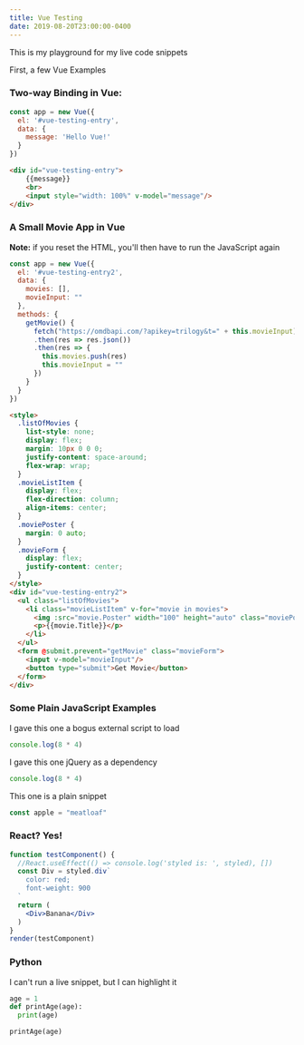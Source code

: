 ```yaml
---
title: Vue Testing
date: 2019-08-20T23:00:00-0400
---
```


This is my playground for my live code snippets

First, a few Vue Examples

### Two-way Binding in Vue:

```js js-live scripts=Vue!https://cdnjs.cloudflare.com/ajax/libs/vue/2.6.10/vue.min.js autorun no-edit
const app = new Vue({
  el: '#vue-testing-entry',
  data: {
    message: 'Hello Vue!'
  }
})
```
```html html-live no-edit
<div id="vue-testing-entry">
    {{message}}
    <br>
    <input style="width: 100%" v-model="message"/>
</div>
```
### A Small Movie App in Vue
**Note:** if you reset the HTML, you'll then have to run the JavaScript again

```js js-live scripts=Vue autorun
const app = new Vue({
  el: '#vue-testing-entry2',
  data: {
    movies: [],
    movieInput: ""
  },
  methods: {
    getMovie() {
      fetch("https://omdbapi.com/?apikey=trilogy&t=" + this.movieInput)
      .then(res => res.json())
      .then(res => {
        this.movies.push(res)
        this.movieInput = ""
      })
    }
  }
})
```
```html html-live
<style>
  .listOfMovies {
    list-style: none;
    display: flex;
    margin: 10px 0 0 0;
    justify-content: space-around;
    flex-wrap: wrap;
  }
  .movieListItem {
    display: flex;
    flex-direction: column;
    align-items: center;
  }
  .moviePoster {
    margin: 0 auto;
  }
  .movieForm {
    display: flex;
    justify-content: center;
  }
</style>
<div id="vue-testing-entry2">
  <ul class="listOfMovies">
    <li class="movieListItem" v-for="movie in movies">
      <img :src="movie.Poster" width="100" height="auto" class="moviePoster"/>
      <p>{{movie.Title}}</p>
    </li>
  </ul>
  <form @submit.prevent="getMovie" class="movieForm">
    <input v-model="movieInput"/>
    <button type="submit">Get Movie</button>
  </form>
</div>
```

### Some Plain JavaScript Examples

I gave this one a bogus external script to load
```js js-live autorun no-edit scripts=fail2,Vue
console.log(8 * 4)
```

I gave this one jQuery as a dependency
```js js-live autorun scripts=jQuery!https://cdnjs.cloudflare.com/ajax/libs/jquery/3.4.1/jquery.min.js
console.log(8 * 4)
```

This one is a plain snippet
```js scripts=fail
const apple = "meatloaf"
```

### React? Yes!

```jsx react-live scripts=React!https://cdnjs.cloudflare.com/ajax/libs/react/16.9.0/umd/react.production.min.js,ReactDOM!https://cdnjs.cloudflare.com/ajax/libs/react-dom/16.8.6/umd/react-dom.production.min.js,Styled-Components!https://cdnjs.cloudflare.com/ajax/libs/styled-components/4.3.2/styled-components.min.js use-render
function testComponent() {
  //React.useEffect(() => console.log('styled is: ', styled), [])
  const Div = styled.div`
    color: red;
    font-weight: 900
  `
  return (
    <Div>Banana</Div>
  )
}
render(testComponent)
```

### Python
I can't run a live snippet, but I can highlight it

```python
age = 1
def printAge(age):
  print(age)

printAge(age)
```